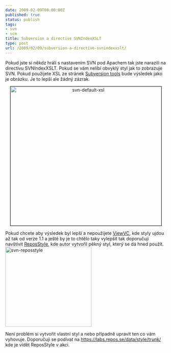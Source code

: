```yaml
---
date: 2009-02-09T00:00:00Z
published: true
status: publish
tags:
- svn
- scm
title: Subversion a directive SVNIndexXSLT
type: post
url: /2009/02/09/subversion-a-directive-svnindexxslt/
---
```


Pokud jste si někdz hráli s nastavením SVN pod Apachem tak jste narazili na directivu SVNIndexXSLT. Pokud se vám nelíbí obvyklý styl jak to zobrazuje SVN. Pokud použijete XSL ze stránek <a href="http://subversion.tigris.org/tools_contrib.html#xslt">Subversion tools</a> bude výsledek jako je obrázku. Je to lepší ale žádný zázrak.
<p style="text-align: center;"><a href="http://blog.prskavec.net/wp-content/uploads/2009/02/svn-default-xsl.png"><img class="size-full wp-image-299 aligncenter" style="border: 1px solid #000000;" title="svn-default-xsl" src="http://blog.prskavec.net/wp-content/uploads/2009/02/svn-default-xsl.png" alt="svn-default-xsl" width="473" height="435" /></a></p>

Pokud chcete aby výsledek byl lepší a nepoužijete <a href="http://www.viewvc.org/">ViewVC</a>, kde styly ujdou až tak od verze 1.1 a ještě by je to chtělo taky vylepšit tak doporučuji navštívit <a href="http://www.reposstyle.com/">ReposStyle</a>, kde autor vytvořil pěkný styl, který se dá hned použít.
<a href="http://blog.prskavec.net/wp-content/uploads/2009/02/svn-reposstyle.png"><img class="aligncenter size-full wp-image-300" title="svn-reposstyle" src="http://blog.prskavec.net/wp-content/uploads/2009/02/svn-reposstyle.png" alt="svn-reposstyle" width="270" height="250" /></a>

Není problém si vytvořit vlastní styl a nebo případně upravit ten co vám vyhovuje. Doporučuji se podívat na <a href="https://labs.repos.se/data/style/trunk/">https://labs.repos.se/data/style/trunk/</a> kde je vidět ReposStyle v akci.
